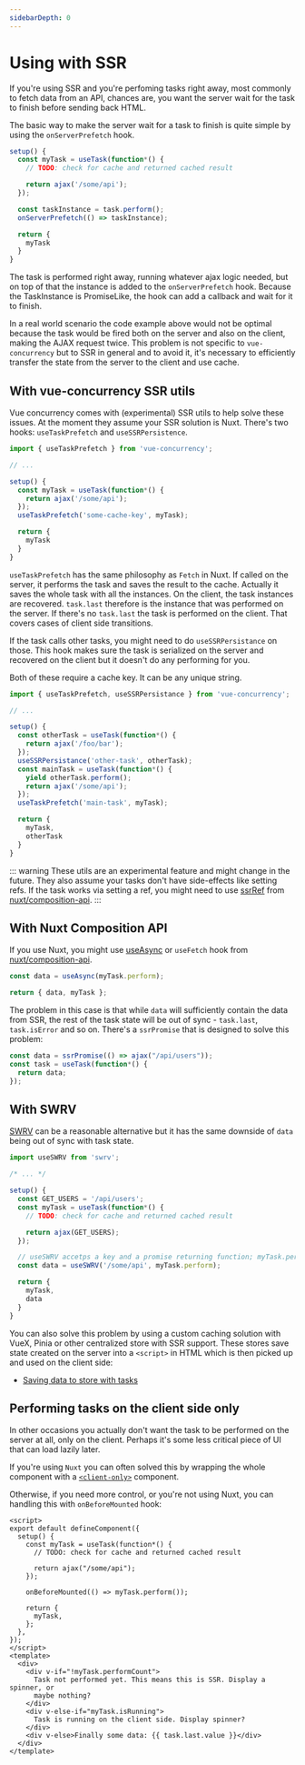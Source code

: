 ```yaml
---
sidebarDepth: 0
---
```


# Using with SSR

If you're using SSR and you're perfoming tasks right away, most commonly to fetch data from an API, chances are, you want the server wait for the task to finish before sending back HTML.

The basic way to make the server wait for a task to finish is quite simple by using the `onServerPrefetch` hook.

```ts
setup() {
  const myTask = useTask(function*() {
    // TODO: check for cache and returned cached result

    return ajax('/some/api');
  });

  const taskInstance = task.perform();
  onServerPrefetch(() => taskInstance);

  return {
    myTask
  }
}
```

The task is performed right away, running whatever ajax logic needed, but on top of that the instance is added to the `onServerPrefetch` hook. Because the TaskInstance is PromiseLike, the hook can add a callback and wait for it to finish.

In a real world scenario the code example above would not be optimal because the task would be fired both on the server and also on the client, making the AJAX request twice. This problem is not specific to `vue-concurrency` but to SSR in general and to avoid it, it's necessary to efficiently transfer the state from the server to the client and use cache.

## With vue-concurrency SSR utils

Vue concurrency comes with (experimental) SSR utils to help solve these issues. At the moment they assume your SSR solution is Nuxt. There's two hooks: `useTaskPrefetch` and `useSSRPersistence`.

```ts
import { useTaskPrefetch } from 'vue-concurrency';

// ...

setup() {
  const myTask = useTask(function*() {
    return ajax('/some/api');
  });
  useTaskPrefetch('some-cache-key', myTask);

  return {
    myTask
  }
}
```

`useTaskPrefetch` has the same philosophy as `Fetch` in Nuxt. If called on the server, it performs the task and saves the result to the cache. Actually it saves the whole task with all the instances. On the client, the task instances are recovered. `task.last` therefore is the instance that was performed on the server. If there's no `task.last` the task is performed on the client. That covers cases of client side transitions.

If the task calls other tasks, you might need to do `useSSRPersistance` on those. This hook makes sure the task is serialized on the server and recovered on the client but it doesn't do any performing for you.

Both of these require a cache key. It can be any unique string.

```ts
import { useTaskPrefetch, useSSRPersistance } from 'vue-concurrency';

// ...

setup() {
  const otherTask = useTask(function*() {
    return ajax('/foo/bar');
  });
  useSSRPersistance('other-task', otherTask);
  const mainTask = useTask(function*() {
    yield otherTask.perform();
    return ajax('/some/api');
  });
  useTaskPrefetch('main-task', myTask);

  return {
    myTask,
    otherTask
  }
}
```

::: warning
These utils are an experimental feature and might change in the future. They also assume your tasks don't have side-effects like setting refs. If the task works via setting a ref, you might need to use [ssrRef](https://composition-api.now.sh/helpers/ssrRef.html) from [nuxt/composition-api](https://composition-api.now.sh/).
:::

## With Nuxt Composition API

If you use Nuxt, you might use [useAsync](https://composition-api.now.sh/helpers/useAsync.html) or `useFetch` hook from [nuxt/composition-api](https://composition-api.now.sh/).

```ts
const data = useAsync(myTask.perform);

return { data, myTask };
```

The problem in this case is that while `data` will sufficiently contain the data from SSR, the rest of the task state will be out of sync - `task.last`, `task.isError` and so on. There's a `ssrPromise` that is designed to solve this problem:

```ts
const data = ssrPromise(() => ajax("/api/users"));
const task = useTask(function*() {
  return data;
});
```

## With SWRV

[SWRV](https://github.com/Kong/swrv) can be a reasonable alternative but it has the same downside of `data` being out of sync with task state.

```ts
import useSWRV from 'swrv';

/* ... */

setup() {
  const GET_USERS = '/api/users';
  const myTask = useTask(function*() {
    // TODO: check for cache and returned cached result

    return ajax(GET_USERS);
  });

  // useSWRV accetps a key and a promise returning function; myTask.perform is a function returning TaskInstance which is a PromiseLike object and therefore suffices
  const data = useSWRV('/some/api', myTask.perform);

  return {
    myTask,
    data
  }
}
```

You can also solve this problem by using a custom caching solution with VueX, Pinia or other centralized store with SSR support. These stores save state created on the server into a `<script>` in HTML which is then picked up and used on the client side:

- [Saving data to store with tasks](/examples/store/)

## Performing tasks on the client side only

In other occasions you actually don't want the task to be performed on the server at all, only on the client. Perhaps it's some less critical piece of UI that can load lazily later.

If you're using `Nuxt` you can often solved this by wrapping the whole component with a [`<client-only>`](https://nuxtjs.org/api/components-client-only/) component.

Otherwise, if you need more control, or you're not using Nuxt, you can handling this with `onBeforeMounted` hook:

```vue
<script>
export default defineComponent({
  setup() {
    const myTask = useTask(function*() {
      // TODO: check for cache and returned cached result

      return ajax("/some/api");
    });

    onBeforeMounted(() => myTask.perform());

    return {
      myTask,
    };
  },
});
</script>
<template>
  <div>
    <div v-if="!myTask.performCount">
      Task not performed yet. This means this is SSR. Display a spinner, or
      maybe nothing?
    </div>
    <div v-else-if="myTask.isRunning">
      Task is running on the client side. Display spinner?
    </div>
    <div v-else>Finally some data: {{ task.last.value }}</div>
  </div>
</template>
```

